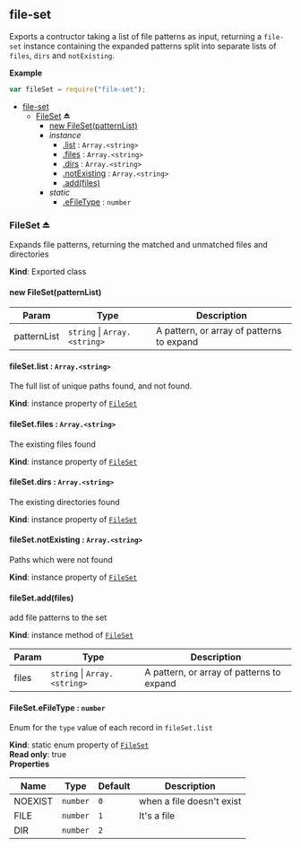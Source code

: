 <a name="module_file-set"></a>
## file-set
Exports a contructor taking a list of file patterns as input, returning a `file-set` instance containing the expanded patterns split into separate lists of `files`, `dirs` and `notExisting`.

**Example**  
```js
var fileSet = require("file-set");
```

* [file-set](#module_file-set)
  * [FileSet](#exp_module_file-set--FileSet) ⏏
    * [new FileSet(patternList)](#new_module_file-set--FileSet_new)
    * _instance_
      * [.list](#module_file-set--FileSet#list) : <code>Array.&lt;string&gt;</code>
      * [.files](#module_file-set--FileSet#files) : <code>Array.&lt;string&gt;</code>
      * [.dirs](#module_file-set--FileSet#dirs) : <code>Array.&lt;string&gt;</code>
      * [.notExisting](#module_file-set--FileSet#notExisting) : <code>Array.&lt;string&gt;</code>
      * [.add(files)](#module_file-set--FileSet#add)
    * _static_
      * [.eFileType](#module_file-set--FileSet.eFileType) : <code>number</code>

<a name="exp_module_file-set--FileSet"></a>
### FileSet ⏏
Expands file patterns, returning the matched and unmatched files and directories

**Kind**: Exported class  
<a name="new_module_file-set--FileSet_new"></a>
#### new FileSet(patternList)

| Param | Type | Description |
| --- | --- | --- |
| patternList | <code>string</code> \| <code>Array.&lt;string&gt;</code> | A pattern, or array of patterns to expand |

<a name="module_file-set--FileSet#list"></a>
#### fileSet.list : <code>Array.&lt;string&gt;</code>
The full list of unique paths found, and not found.

**Kind**: instance property of <code>[FileSet](#exp_module_file-set--FileSet)</code>  
<a name="module_file-set--FileSet#files"></a>
#### fileSet.files : <code>Array.&lt;string&gt;</code>
The existing files found

**Kind**: instance property of <code>[FileSet](#exp_module_file-set--FileSet)</code>  
<a name="module_file-set--FileSet#dirs"></a>
#### fileSet.dirs : <code>Array.&lt;string&gt;</code>
The existing directories found

**Kind**: instance property of <code>[FileSet](#exp_module_file-set--FileSet)</code>  
<a name="module_file-set--FileSet#notExisting"></a>
#### fileSet.notExisting : <code>Array.&lt;string&gt;</code>
Paths which were not found

**Kind**: instance property of <code>[FileSet](#exp_module_file-set--FileSet)</code>  
<a name="module_file-set--FileSet#add"></a>
#### fileSet.add(files)
add file patterns to the set

**Kind**: instance method of <code>[FileSet](#exp_module_file-set--FileSet)</code>  

| Param | Type | Description |
| --- | --- | --- |
| files | <code>string</code> \| <code>Array.&lt;string&gt;</code> | A pattern, or array of patterns to expand |

<a name="module_file-set--FileSet.eFileType"></a>
#### FileSet.eFileType : <code>number</code>
Enum for the `type` value of each record in `fileSet.list`

**Kind**: static enum property of <code>[FileSet](#exp_module_file-set--FileSet)</code>  
**Read only**: true  
**Properties**

| Name | Type | Default | Description |
| --- | --- | --- | --- |
| NOEXIST | <code>number</code> | <code>0</code> | when a file doesn't exist |
| FILE | <code>number</code> | <code>1</code> | It's a file |
| DIR | <code>number</code> | <code>2</code> |  |

